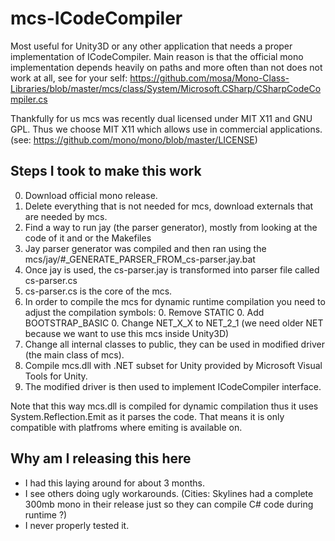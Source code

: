 # mcs-ICodeCompiler

Most useful for Unity3D or any other application that needs a proper implementation of ICodeCompiler. Main reason is that the official mono implementation depends heavily on paths and more often than not does not work at all, see for your self: https://github.com/mosa/Mono-Class-Libraries/blob/master/mcs/class/System/Microsoft.CSharp/CSharpCodeCompiler.cs

Thankfully for us mcs was recently dual licensed under MIT X11 and GNU GPL. Thus we choose MIT X11 which allows use in commercial applications. (see: https://github.com/mono/mono/blob/master/LICENSE)

## Steps I took to make this work

0. Download official mono release.
0. Delete everything that is not needed for mcs, download externals that are needed by mcs.
0. Find a way to run jay (the parser generator), mostly from looking at the code of it and or the Makefiles
0. Jay parser generator was compiled and then ran using the mcs/jay/#_GENERATE_PARSER_FROM_cs-parser.jay.bat
0. Once jay is used, the cs-parser.jay is transformed into parser file called cs-parser.cs
0. cs-parser.cs is the core of the mcs.
0. In order to compile the mcs for dynamic runtime compilation you need to adjust the compilation symbols:
	0. Remove STATIC
	0. Add BOOTSTRAP_BASIC
	0. Change NET_X_X to NET_2_1 (we need older NET because we want to use this mcs inside Unity3D)
0. Change all internal classes to public, they can be used in modified driver (the main class of mcs).
0. Compile mcs.dll with .NET subset for Unity provided by Microsoft Visual Tools for Unity. 
0. The modified driver is then used to implement ICodeCompiler interface.


Note that this way mcs.dll is compiled for dynamic compilation thus it uses System.Reflection.Emit as it parses the code. That means it is only compatible with platfroms where emiting is available on.

## Why am I releasing this here

* I had this laying around for about 3 months.
* I see others doing ugly workarounds. 
(Cities: Skylines had a complete 300mb mono in their release just so they can compile C# code during runtime ?)
* I never properly tested it.